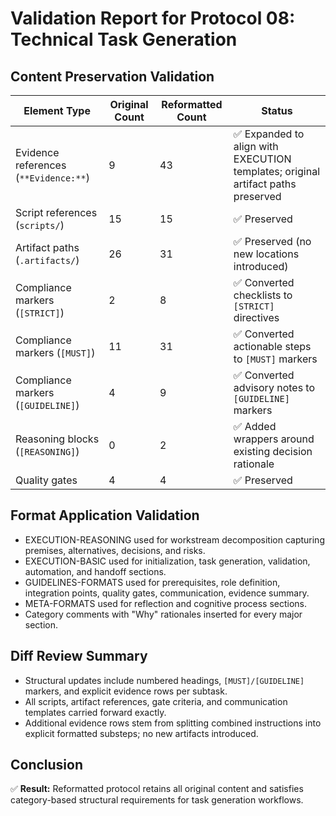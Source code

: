 # Validation Report for Protocol 08: Technical Task Generation

## Content Preservation Validation

| Element Type | Original Count | Reformatted Count | Status |
|--------------|----------------|-------------------|--------|
| Evidence references (`**Evidence:**`) | 9 | 43 | ✅ Expanded to align with EXECUTION templates; original artifact paths preserved |
| Script references (`scripts/`) | 15 | 15 | ✅ Preserved |
| Artifact paths (`.artifacts/`) | 26 | 31 | ✅ Preserved (no new locations introduced) |
| Compliance markers (`[STRICT]`) | 2 | 8 | ✅ Converted checklists to `[STRICT]` directives |
| Compliance markers (`[MUST]`) | 11 | 31 | ✅ Converted actionable steps to `[MUST]` markers |
| Compliance markers (`[GUIDELINE]`) | 4 | 9 | ✅ Converted advisory notes to `[GUIDELINE]` markers |
| Reasoning blocks (`[REASONING]`) | 0 | 2 | ✅ Added wrappers around existing decision rationale |
| Quality gates | 4 | 4 | ✅ Preserved |

## Format Application Validation

- EXECUTION-REASONING used for workstream decomposition capturing premises, alternatives, decisions, and risks.
- EXECUTION-BASIC used for initialization, task generation, validation, automation, and handoff sections.
- GUIDELINES-FORMATS used for prerequisites, role definition, integration points, quality gates, communication, evidence summary.
- META-FORMATS used for reflection and cognitive process sections.
- Category comments with "Why" rationales inserted for every major section.

## Diff Review Summary

- Structural updates include numbered headings, `[MUST]/[GUIDELINE]` markers, and explicit evidence rows per subtask.
- All scripts, artifact references, gate criteria, and communication templates carried forward exactly.
- Additional evidence rows stem from splitting combined instructions into explicit formatted substeps; no new artifacts introduced.

## Conclusion

✅ **Result:** Reformatted protocol retains all original content and satisfies category-based structural requirements for task generation workflows.
